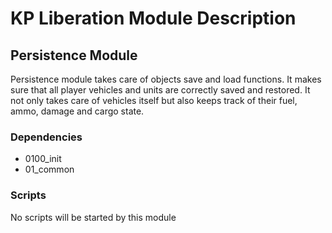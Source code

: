# KP Liberation Module Description

## Persistence Module
Persistence module takes care of objects save and load functions. It makes sure that all player vehicles and units are correctly saved and restored.
It not only takes care of vehicles itself but also keeps track of their fuel, ammo, damage and cargo state.

### Dependencies
* 0100_init
* 01_common

### Scripts
No scripts will be started by this module
